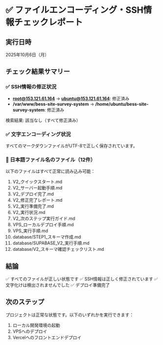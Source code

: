 # ✅ ファイルエンコーディング・SSH情報チェックレポート

## 実行日時
2025年10月6日（月）

## チェック結果サマリー

### ✅ SSH情報の修正状況
- **root@153.121.61.164** → **ubuntu@153.121.61.164**: 修正済み
- **/var/www/bess-site-survey-system** → **/home/ubuntu/bess-site-survey-system**: 修正済み

検索結果: 該当なし（すべて修正済み）

### ✅ 文字エンコーディング状況
すべてのマークダウンファイルがUTF-8で正しく保存されています。

### 📁 日本語ファイル名のファイル（12件）
以下のファイルはすべて正常に読み込み可能：

1. V2_クイックスタート.md
2. V2_サーバー起動手順.md
3. V2_デプロイ完了.md
4. V2_修正完了レポート.md
5. V2_実行準備完了.md
6. V2_実行状況.md
7. V2_次のステップ実行ガイド.md
8. VPS_ローカルデプロイ手順.md
9. VPS_実行手順.md
10. database/STEP1_スキーマ作成.md
11. database/SUPABASE_V2_実行手順.md
12. database/V2_スキーマ確認チェックリスト.md

## 結論

✅ すべてのファイルが正しい状態です
✅ SSH情報は正しく修正されています
✅ 文字化けは検出されませんでした
✅ デプロイ準備完了

## 次のステップ

プロジェクトは正常な状態です。以下のいずれかを実行できます：

1. ローカル開発環境の起動
2. VPSへのデプロイ
3. Vercelへのフロントエンドデプロイ
